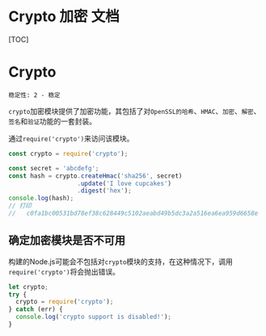 # Crypto 加密 文档

[TOC]

# Crypto

`稳定性: 2 - 稳定 `

`crypto`加密模块提供了加密功能，其包括了对`OpenSSL的哈希`、`HMAC`、`加密`、`解密`、`签名`和`验证`功能的一套封装。

通过`require('crypto')`来访问该模块。

```javascript
const crypto = require('crypto');

const secret = 'abcdefg';
const hash = crypto.createHmac('sha256', secret)
                   .update('I love cupcakes')
                   .digest('hex');
console.log(hash);
// 打印
//   c0fa1bc00531bd78ef38c628449c5102aeabd49b5dc3a2a516ea6ea959d6658e
```

## 确定加密模块是否不可用

构建的Node.js可能会不包括对`crypto`模块的支持，在这种情况下，调用`require('crypto')`将会抛出错误。

```javascript
let crypto;
try {
  crypto = require('crypto');
} catch (err) {
  console.log('crypto support is disabled!');
}
```


